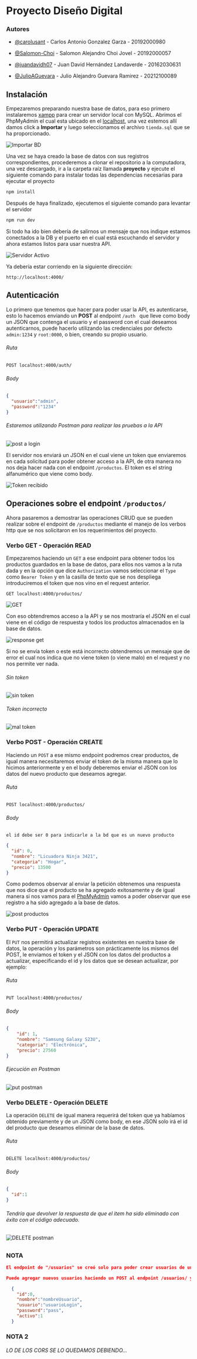 # Proyecto Diseño Digital
### Autores

- [@carolusant](https://github.com/carolusant) - Carlos Antonio Gonzalez Garza - 20192000980

- [@Salomon-Choi](https://github.com/Salomon-Choi) - Salomon Alejandro Choi Jovel - 20192000057

- [@juandavidh07](https://github.com/juandavidh07) - Juan David Hernández Landaverde - 20162030631

- [@JulioAGuevara](https://github.com/JulioAGuevara) - Julio Alejandro Guevara Ramirez - 20212100089

 ## Instalación
Empezaremos preparando nuestra base de datos, para eso primero instalaremos [xampp](https://www.apachefriends.org/download.html) para crear un servidor local con MySQL. Abrimos el PhpMyAdmin el cual esta ubicado en el [localhost](http://localhost/phpmyadmin/), una vez estemos allí damos click a **Importar** y luego seleccionamos el archivo `tienda.sql` que se ha proporcionado.

![Importar BD](https://i.postimg.cc/9f4rGCRQ/image.png)

Una vez se haya creado la base de datos con sus registros correspondientes, procederemos a clonar el repositorio a la computadora, una vez descargado, ir a la carpeta raíz llamada **proyecto** y ejecute el siguiente comando para instalar todas las dependencias necesarias para ejecutar el proyecto
```bash
npm install
```
Después de haya finalizado, ejecutemos el siguiente comando para levantar el servidor
```bash
npm run dev
```
Si todo ha ido bien debería de salirnos un mensaje que nos indique estamos conectados a la DB y el puerto en el cual está escuchando el servidor y ahora estamos listos para usar nuestra API.


![Servidor Activo](https://i.postimg.cc/SN6M1SxT/image.png)

Ya debería estar corriendo en la siguiente dirección:
```url
http://localhost:4000/
```


## Autenticación
Lo primero que tenemos que hacer para poder usar la API, es autenticarse, esto lo hacemos enviando un **POST** al endpoint `/auth ` que lleve como body un JSON que contenga el usuario y el password con el cual deseamos autenticarnos, puede hacerlo utilizando las credenciales por defecto `admin:1234` y `root:0000`, o bien, creando su propio usuario.

###### Ruta
```http
POST localhost:4000/auth/
```
###### Body
```json
{
  "usuario":"admin",
  "password":"1234"
}
```

###### Estaremos utilizando Postman para realizar las pruebas a la API
![post a login](https://i.postimg.cc/PqG0XMjr/image.png)


El servidor nos enviará un JSON en el cual viene un token que enviaremos en cada solicitud para poder obtener acceso a la API, de otra manera no nos deja hacer nada con el endpoint `/productos`. El token es el string alfanumérico que viene como body.

![Token recibido](https://i.postimg.cc/HxNwmBq6/image.png)


## Operaciones sobre el endpoint `/productos/`
Ahora pasaremos a demostrar las operaciones CRUD que se pueden realizar sobre el endpoint de `/productos` mediante el manejo de los verbos http que se nos solicitaron en los requerimientos del proyecto.


### Verbo GET - Operación READ
Empezaremos haciendo un `GET` a ese endpoint para obtener todos los productos guardados en la base de datos, para ellos nos vamos a la ruta dada y en la opción que dice `Authorization` vamos seleccionar el `Type` como `Bearer Token` y en la casilla de texto que se nos despliega introduciremos el token que nos vino en el request anterior.


```http
GET localhost:4000/productos/
```
![GET](https://i.postimg.cc/c1jpkWbn/image.png)


Con eso obtendremos acceso a la API y se nos mostraría el JSON en el cual viene en el código de respuesta y todos los productos almacenados en la base de datos.


![response get](https://i.postimg.cc/Pxkxw7gL/image.png)


Si no se envía token o este está incorrecto obtendremos un mensaje que de error el cual nos indica que no viene token (o viene malo) en el request y no nos permite ver nada.
###### Sin token
![sin token](https://i.postimg.cc/8CV8TV80/image.png)
###### Token incorrecto
![mal token](https://i.postimg.cc/3Rnzj4ks/image.png)



### Verbo POST - Operación CREATE
Haciendo un `POST` a ese mismo endpoint podremos crear productos, de igual manera necesitaremos enviar el token de la misma manera que lo hicimos anteriormente y en el body deberemos enviar el JSON con los datos del nuevo producto que deseamos agregar.


###### Ruta
```http
POST localhost:4000/productos/
```
###### Body
`el id debe ser 0 para indicarle a la bd que es un nuevo producto`
```json
{
  "id": 0,
  "nombre": "Licuadora Ninja 3421",
  "categoria": "Hogar",
  "precio": 13500
}
```


Como podemos observar al enviar la petición obtenemos una respuesta que nos dice que el producto se ha agregado exitosamente y de igual manera si nos vamos para el [PhpMyAdmin](http://localhost/phpmyadmin) vamos a poder observar que ese registro a ha sido agregado a la base de datos.


![post productos](https://i.postimg.cc/wTKpTJdv/image.png)





### Verbo PUT - Operación UPDATE
El `PUT` nos permitirá actualizar registros existentes en nuestra base de datos, la operación y los parámetros son prácticamente los mismos del POST, le enviamos el token y el JSON con los datos del productos a actualizar, especificando el id y los datos que se desean actualizar, por ejemplo:


###### Ruta
```http
PUT localhost:4000/productos/
```
###### Body
```json
{
    "id": 1,
    "nombre": "Samsung Galaxy S23U",
    "categoria": "Electrónica",
    "precio": 27560
}
```
###### Ejecución en Postman
![put postman](https://i.postimg.cc/02ghYsj2/image.png)




### Verbo DELETE - Operación DELETE
La operación `DELETE` de igual manera requerirá del token que ya habíamos obtenido previamente y de un JSON como body, en ese JSON solo irá el id del producto que deseamos eliminar de la base de datos.


###### Ruta
```http
DELETE localhost:4000/productos/
```
###### Body
```json
{
  "id":1
}
```
###### Tendría que devolver la respuesta de que el item ha sido eliminado con éxito con el código adecuado.
![DELETE postman](https://i.postimg.cc/HxtDnv09/image.png)


##
##

### NOTA
```json
El endpoint de "/usuarios" se creó solo para poder crear usuarios de una manera un poco más robusta (con 2 tablas para poder aplicar seguridad) y por conveniencia 'NO tiene protección de rutas.'

Puede agregar nuevos usuarios haciendo un POST al endpoint /usuarios/ y pasandole un JSON en el body el cual debe ir con los siguientes datos: 

  {
    "id":0,
    "nombre":"nombreUsuario",
    "usuario":"usuarioLogin",
    "password":"pass",
    "activo":1
  }


```


### NOTA 2
###### LO DE LOS CORS SE LO QUEDAMOS DEBIENDO...





